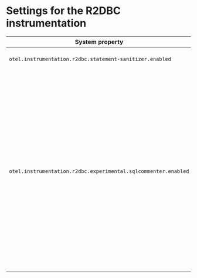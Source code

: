 # Settings for the R2DBC instrumentation

| System property                                                | Type    | Default | Description                                                                                                                                                                                                                                                                                                                                  |
|----------------------------------------------------------------|---------|---------|----------------------------------------------------------------------------------------------------------------------------------------------------------------------------------------------------------------------------------------------------------------------------------------------------------------------------------------------|
| `otel.instrumentation.r2dbc.statement-sanitizer.enabled`       | Boolean | `true`  | Enables the DB statement sanitization.                                                                                                                                                                                                                                                                                                       |
| `otel.instrumentation.r2dbc.experimental.sqlcommenter.enabled` | Boolean | `false` | Enables augmenting queries with a comment containing the tracing information. See [sqlcommenter](https://google.github.io/sqlcommenter/) for more info. WARNING: augmenting queries with tracing context will make query texts unique, which may have adverse impact on database performance. Consult with database experts before enabling. |
